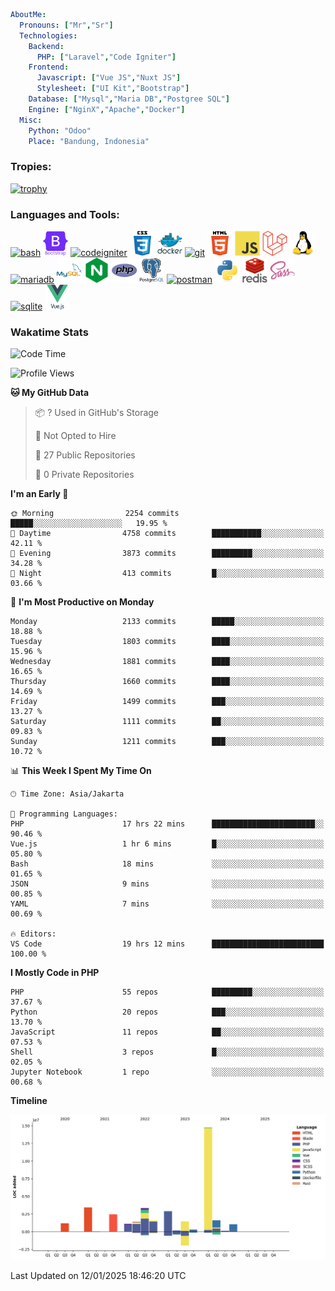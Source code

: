 ```yaml
AboutMe:
  Pronouns: ["Mr","Sr"]
  Technologies:
    Backend:
      PHP: ["Laravel","Code Igniter"]
    Frontend:
      Javascript: ["Vue JS","Nuxt JS"]
      Stylesheet: ["UI Kit","Bootstrap"]
    Database: ["Mysql","Maria DB","Postgree SQL"]
    Engine: ["NginX","Apache","Docker"]
  Misc:
    Python: "Odoo"
    Place: "Bandung, Indonesia"
```
### Tropies:

[![trophy](https://github-profile-trophy.vercel.app/?username=vheins&rank=-C,-B)](https://github.com/vheins)

### Languages and Tools:

[<img src="https://www.vectorlogo.zone/logos/gnu_bash/gnu_bash-icon.svg" alt="bash" width="40" height="40"/>](https://www.gnu.org/software/bash/)
[<img src="https://raw.githubusercontent.com/devicons/devicon/master/icons/bootstrap/bootstrap-plain-wordmark.svg" alt="bootstrap" width="40" height="40"/>](https://getbootstrap.com)
[<img src="https://cdn.worldvectorlogo.com/logos/codeigniter.svg" alt="codeigniter" width="40" height="40"/>](https://codeigniter.com)
[<img src="https://raw.githubusercontent.com/devicons/devicon/master/icons/css3/css3-original-wordmark.svg" alt="css3" width="40" height="40"/>](https://www.w3schools.com/css/)
[<img src="https://raw.githubusercontent.com/devicons/devicon/master/icons/docker/docker-original-wordmark.svg" alt="docker" width="40" height="40"/>](https://www.docker.com/)
[<img src="https://www.vectorlogo.zone/logos/git-scm/git-scm-icon.svg" alt="git" width="40" height="40"/>](https://git-scm.com/)
[<img src="https://raw.githubusercontent.com/devicons/devicon/master/icons/html5/html5-original-wordmark.svg" alt="html5" width="40" height="40"/>](https://www.w3.org/html/)
[<img src="https://raw.githubusercontent.com/devicons/devicon/master/icons/javascript/javascript-original.svg" alt="javascript" width="40" height="40"/>](https://developer.mozilla.org/en-US/docs/Web/JavaScript)
[<img src="https://raw.githubusercontent.com/devicons/devicon/master/icons/laravel/laravel-original.svg" alt="laravel" width="40" height="40"/>](https://laravel.com/)
[<img src="https://raw.githubusercontent.com/devicons/devicon/master/icons/linux/linux-original.svg" alt="linux" width="40" height="40"/>](https://www.linux.org/)
[<img src="https://www.vectorlogo.zone/logos/mariadb/mariadb-icon.svg" alt="mariadb" width="40" height="40"/>](https://mariadb.org/)
[<img src="https://raw.githubusercontent.com/devicons/devicon/master/icons/mysql/mysql-original-wordmark.svg" alt="mysql" width="40" height="40"/>](https://www.mysql.com/)
[<img src="https://raw.githubusercontent.com/devicons/devicon/master/icons/nginx/nginx-original.svg" alt="nginx" width="40" height="40"/>](https://www.nginx.com)
[<img src="https://raw.githubusercontent.com/devicons/devicon/master/icons/php/php-original.svg" alt="php" width="40" height="40"/>](https://www.php.net)
[<img src="https://raw.githubusercontent.com/devicons/devicon/master/icons/postgresql/postgresql-original-wordmark.svg" alt="postgresql" width="40" height="40"/>](https://www.postgresql.org)
[<img src="https://www.vectorlogo.zone/logos/getpostman/getpostman-icon.svg" alt="postman" width="40" height="40"/>](https://postman.com)
[<img src="https://raw.githubusercontent.com/devicons/devicon/master/icons/python/python-original.svg" alt="python" width="40" height="40"/>](https://www.python.org)
[<img src="https://raw.githubusercontent.com/devicons/devicon/master/icons/redis/redis-original-wordmark.svg" alt="redis" width="40" height="40"/>](https://redis.io)
[<img src="https://raw.githubusercontent.com/devicons/devicon/master/icons/sass/sass-original.svg" alt="sass" width="40" height="40"/>](https://sass-lang.com)
[<img src="https://www.vectorlogo.zone/logos/sqlite/sqlite-icon.svg" alt="sqlite" width="40" height="40"/>](https://www.sqlite.org/)
[<img src="https://raw.githubusercontent.com/devicons/devicon/master/icons/vuejs/vuejs-original-wordmark.svg" alt="vuejs" width="40" height="40"/>](https://vuejs.org/)

### Wakatime Stats

<!--START_SECTION:waka-->
![Code Time](http://img.shields.io/badge/Code%20Time-2%2C284%20hrs%2040%20mins-blue)

![Profile Views](http://img.shields.io/badge/Profile%20Views-0-blue)

**🐱 My GitHub Data** 

> 📦 ? Used in GitHub's Storage 
 > 
> 🚫 Not Opted to Hire
 > 
> 📜 27 Public Repositories 
 > 
> 🔑 0 Private Repositories 
 > 
**I'm an Early 🐤** 

```text
🌞 Morning                2254 commits        █████░░░░░░░░░░░░░░░░░░░░   19.95 % 
🌆 Daytime                4758 commits        ███████████░░░░░░░░░░░░░░   42.11 % 
🌃 Evening                3873 commits        █████████░░░░░░░░░░░░░░░░   34.28 % 
🌙 Night                  413 commits         █░░░░░░░░░░░░░░░░░░░░░░░░   03.66 % 
```
📅 **I'm Most Productive on Monday** 

```text
Monday                   2133 commits        █████░░░░░░░░░░░░░░░░░░░░   18.88 % 
Tuesday                  1803 commits        ████░░░░░░░░░░░░░░░░░░░░░   15.96 % 
Wednesday                1881 commits        ████░░░░░░░░░░░░░░░░░░░░░   16.65 % 
Thursday                 1660 commits        ████░░░░░░░░░░░░░░░░░░░░░   14.69 % 
Friday                   1499 commits        ███░░░░░░░░░░░░░░░░░░░░░░   13.27 % 
Saturday                 1111 commits        ██░░░░░░░░░░░░░░░░░░░░░░░   09.83 % 
Sunday                   1211 commits        ███░░░░░░░░░░░░░░░░░░░░░░   10.72 % 
```


📊 **This Week I Spent My Time On** 

```text
🕑︎ Time Zone: Asia/Jakarta

💬 Programming Languages: 
PHP                      17 hrs 22 mins      ███████████████████████░░   90.46 % 
Vue.js                   1 hr 6 mins         █░░░░░░░░░░░░░░░░░░░░░░░░   05.80 % 
Bash                     18 mins             ░░░░░░░░░░░░░░░░░░░░░░░░░   01.65 % 
JSON                     9 mins              ░░░░░░░░░░░░░░░░░░░░░░░░░   00.85 % 
YAML                     7 mins              ░░░░░░░░░░░░░░░░░░░░░░░░░   00.69 % 

🔥 Editors: 
VS Code                  19 hrs 12 mins      █████████████████████████   100.00 % 
```

**I Mostly Code in PHP** 

```text
PHP                      55 repos            █████████░░░░░░░░░░░░░░░░   37.67 % 
Python                   20 repos            ███░░░░░░░░░░░░░░░░░░░░░░   13.70 % 
JavaScript               11 repos            ██░░░░░░░░░░░░░░░░░░░░░░░   07.53 % 
Shell                    3 repos             █░░░░░░░░░░░░░░░░░░░░░░░░   02.05 % 
Jupyter Notebook         1 repo              ░░░░░░░░░░░░░░░░░░░░░░░░░   00.68 % 
```



**Timeline**

![Lines of Code chart](https://raw.githubusercontent.com/vheins/vheins/main/assets/bar_graph.png)


 Last Updated on 12/01/2025 18:46:20 UTC
<!--END_SECTION:waka-->
